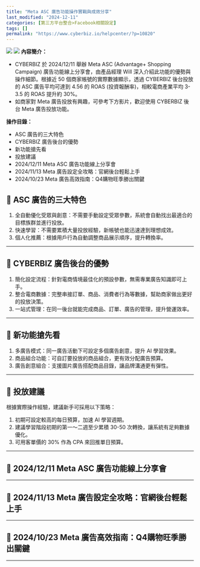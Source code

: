 ```yaml
---
title: "Meta ASC 廣告功能操作實戰與成效分享"
last_modified: "2024-12-11"
categories: [第三方平台整合>Facebook相關設定]
tags: []
permalink: "https://www.cyberbiz.io/helpcenter/?p=10820"
---
```


![](https://www.cyberbiz.io/helpcenter/wp-content/uploads/一般版3.png)
![](https://www.cyberbiz.io/helpcenter/wp-content/uploads/PLUS版3.png)
**內容簡介：**  

* CYBERBIZ 於 2024/12/11 舉辦 Meta ASC (Advantage+ Shopping Campaign) 廣告功能線上分享會，由產品經理 Will 深入介紹此功能的優勢與操作細節。根據近 50 個商家帳號的實際數據顯示，透過 CYBERBIZ 後台投放的 ASC 廣告平均可達到 4.56 的 ROAS (投資報酬率)，相較電商產業平均 3-3.5 的 ROAS 提升約 30%。
* 如商家對 Meta 廣告投放有興趣，可參考下方影片，歡迎使用 CYBERBIZ 後台 Meta 廣告投放功能。

**操作目錄：**

* ASC 廣告的三大特色
* CYBERBIZ 廣告後台的優勢
* 新功能搶先看
* 投放建議
* 2024/12/11 Meta ASC 廣告功能線上分享會
* 2024/11/13 Meta 廣告設定全攻略：官網後台輕鬆上手
* 2024/10/23 Meta 廣告高效指南：Q4購物旺季勝出關鍵

## 📌 ASC 廣告的三大特色

1. 全自動優化受眾與創意：不需要手動設定受眾參數，系統會自動找出最適合的目標族群並進行投放。
2. 快速學習：不需要累積大量投放經驗，新帳號也能迅速達到理想成效。
3. 個人化推薦：根據用戶行為自動調整商品展示順序，提升轉換率。

* * *

## 📌 CYBERBIZ 廣告後台的優勢

1. 簡化設定流程：針對電商情境最佳化的預設參數，無需專業廣告知識即可上手。
2. 整合電商數據：完整串接訂單、商品、消費者行為等數據，幫助商家做出更好的投放決策。
3. 一站式管理：在同一後台就能完成商品、訂單、廣告的管理，提升營運效率。

* * *

## 📌 新功能搶先看

1. 多廣告模式：同一廣告活動下可設定多個廣告創意，提升 AI 學習效果。
2. 商品組合功能：可自訂要投放的商品組合，更有效分配廣告預算。
3. 廣告創意組合：支援圖片廣告搭配商品目錄，讓品牌溝通更有彈性。

* * *

## 📌 投放建議

根據實際操作經驗，建議新手可採用以下策略：

1. 初期可設定較高的每日預算，加速 AI 學習週期。
2. 建議學習階段初期的第一～二週至少累積 30-50 次轉換，讓系統有足夠數據優化。
3. 可用客單價的 30% 作為 CPA 來回推單日預算。

* * *

## 📌 2024/12/11 Meta ASC 廣告功能線上分享會

* * *

## 📌 2024/11/13 Meta 廣告設定全攻略：官網後台輕鬆上手

* * *

## 📌 2024/10/23 Meta 廣告高效指南：Q4購物旺季勝出關鍵

* * *

